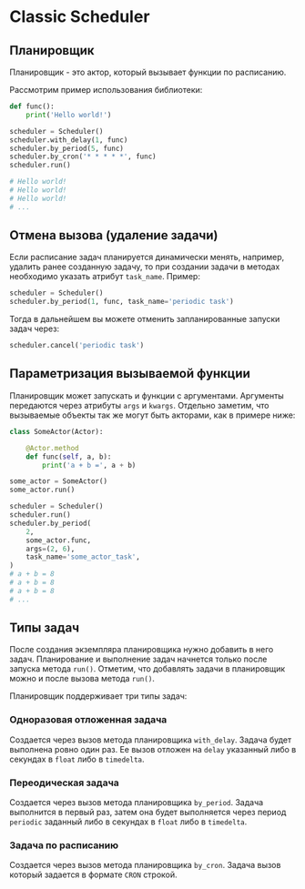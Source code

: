 # Classic Scheduler

## Планировщик


Планировщик - это актор, который вызывает функции по расписанию.

Рассмотрим пример использования библиотеки:

```python
def func():
    print('Hello world!')

scheduler = Scheduler()
scheduler.with_delay(1, func)
scheduler.by_period(5, func)
scheduler.by_cron('* * * * *', func)
scheduler.run()

# Hello world!
# Hello world!
# Hello world!
# ...
```

## Отмена вызова (удаление задачи)

Если расписание задач планируется динамически менять, например, удалить ранее созданную задачу, то при создании задачи в методах необходимо указать атрибут `task_name`. Пример:

```python
scheduler = Scheduler()
scheduler.by_period(1, func, task_name='periodic task')
```

Тогда в дальнейшем вы можете отменить запланированные запуски задач через:

```python
scheduler.cancel('periodic task')
```

## Параметризация вызываемой функции

Планировщик может запускать и функции с аргументами. Аргументы передаются через атрибуты `args` и `kwargs`. Отдельно заметим, что вызываемые объекты так же могут быть акторами, как в примере ниже:

```python
class SomeActor(Actor):

    @Actor.method
    def func(self, a, b):
        print('a + b =', a + b)

some_actor = SomeActor()
some_actor.run()

scheduler = Scheduler()
scheduler.run()
scheduler.by_period(
    2,
    some_actor.func,
    args=(2, 6),
    task_name='some_actor_task',
)
# a + b = 8
# a + b = 8
# a + b = 8
# ...
```

## Типы задач

После создания экземпляра планировщика нужно добавить в него задач. Планирование и выполнение задач начнется только после запуска метода `run()`. Отметим, что добавлять задачи в планировщик можно и после вызова метода `run()`.

Планировщик поддерживает три типы задач:

### Одноразовая отложенная задача

Создается через вызов метода планировщика `with_delay`. Задача будет выполнена ровно один раз. Ее вызов отложен на `delay` указанный либо в секундах в `float` либо в `timedelta`.

### Переодическая задача

Создается через вызов метода планировщика `by_period`. Задача выполнится в первый раз, затем она будет выполняется через период `periodic` заданный либо в секундах в `float` либо в `timedelta`.

### Задача по расписанию

Создается через вызов метода планировщика `by_cron`. Задача вызов который задается в формате `CRON` строкой.
